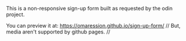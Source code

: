 This is a non-responsive sign-up form built as requested by the odin project.

You can preview it at: https://omaression.github.io/sign-up-form/
// But, media aren't supported by github pages. //